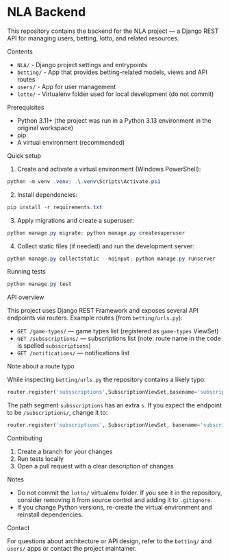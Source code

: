 # NLA Backend

This repository contains the backend for the NLA project — a Django REST API for managing users, betting, lotto, and related resources.

Contents
- `NLA/` - Django project settings and entrypoints
- `betting/` - App that provides betting-related models, views and API routes
- `users/` - App for user management
- `lotto/` - Virtualenv folder used for local development (do not commit)

Prerequisites
- Python 3.11+ (the project was run in a Python 3.13 environment in the original workspace)
- pip
- A virtual environment (recommended)

Quick setup

1. Create and activate a virtual environment (Windows PowerShell):

```powershell
python -m venv .venv; .\.venv\Scripts\Activate.ps1
```

2. Install dependencies:

```powershell
pip install -r requirements.txt
```

3. Apply migrations and create a superuser:

```powershell
python manage.py migrate; python manage.py createsuperuser
```

4. Collect static files (if needed) and run the development server:

```powershell
python manage.py collectstatic --noinput; python manage.py runserver
```

Running tests

```powershell
python manage.py test
```

API overview

This project uses Django REST Framework and exposes several API endpoints via routers. Example routes (from `betting/urls.py`):

- `GET /game-types/` — game types list (registered as `game-types` ViewSet)
- `GET /subsscriptions/` — subscriptions list (note: route name in the code is spelled `subsscriptions`)
- `GET /notifications/` — notifications list

Note about a route typo

While inspecting `betting/urls.py` the repository contains a likely typo:

```python
router.register('subsscriptions',SubscriptionViewSet,basename='subscriptions')
```

The path segment `subsscriptions` has an extra `s`. If you expect the endpoint to be `/subscriptions/`, change it to:

```python
router.register('subscriptions', SubscriptionViewSet, basename='subscriptions')
```

Contributing

1. Create a branch for your changes
2. Run tests locally
3. Open a pull request with a clear description of changes

Notes
- Do not commit the `lotto/` virtualenv folder. If you see it in the repository, consider removing it from source control and adding it to `.gitignore`.
- If you change Python versions, re-create the virtual environment and reinstall dependencies.

Contact

For questions about architecture or API design, refer to the `betting/` and `users/` apps or contact the project maintainer.
